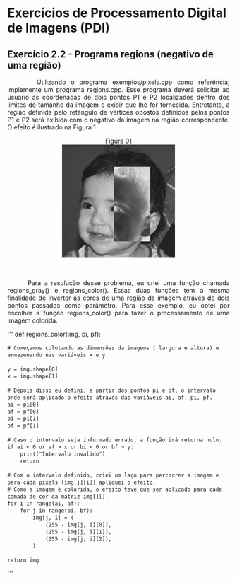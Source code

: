 # Exercícios de Processamento Digital de Imagens (PDI)

## Exercício 2.2 - Programa regions (negativo de uma região)

<p align = "Justify">&nbsp &nbsp &nbsp Utilizando o programa exemplos/pixels.cpp como referência, implemente um programa regions.cpp. Esse programa deverá solicitar ao usuário as coordenadas de dois pontos P1 e P2 localizados dentro dos limites do tamanho da imagem e exibir que lhe for fornecida. Entretanto, a região definida pelo retângulo de vértices opostos definidos pelos pontos P1 e P2 será exibida com o negativo da imagem na região correspondente. O efeito é ilustrado na Figura 1.
</p>
<p align = "CENTER">Figura 01 </br> <img src="/README_FILES/Imagens_geral/Exemplo 2.2.png"></p>

</br>

<p align = "Justify">&nbsp &nbsp &nbsp Para a resolução desse problema, eu criei uma função chamada regions_gray() e regions_color(). Essas duas funções tem a mesma finalidade de inverter as cores de uma região da imagem através de dois pontos passados como parâmetro. Para esse exemplo, eu optei por escolher a função regions_color() para fazer o processamento de uma imagem colorida. 
</p>

'''
def regions_color(img, pi, pf):

    # Começamos colotando as dimensões da imagems ( largura e altura) e armazenando nas variáveis x e y.

    y = img.shape[0]
    x = img.shape[1]

    # Depois disso eu defini, a partir dos pontos pi e pf, o intervalo onde será aplicado o efeito através das variáveis ai, af, pi, pf.
    ai = pi[0]
    af = pf[0]
    bi = pi[1]
    bf = pf[1]

    # Caso o intervalo seja informado errado, a função irá retorna nulo.
    if ai < 0 or af > x or bi < 0 or bf > y:
        print("Intervalo invalido")
        return

    # Com o intervalo definido, criei um laço para percorrer a imagem e para cada pixels (img[j][i]) apliquei o efeito.
    # Como a imagem é colorida, o efeito teve que ser aplicado para cada camada de cor da matriz img[][].
    for i in range(ai, af):
        for j in range(bi, bf):
            img[j, i] = (
                (255 - img[j, i][0]),
                (255 - img[j, i][1]),
                (255 - img[j, i][2]),
            )

    return img

'''
